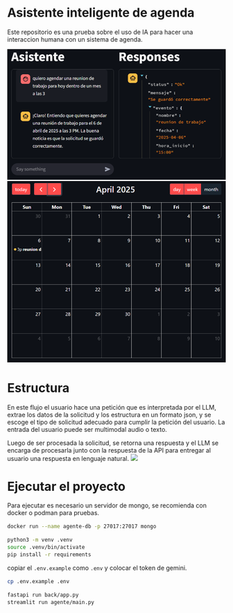 # Asistente inteligente de agenda

Este repositorio es una prueba sobre el uso de IA para hacer una interaccion humana con un sistema de agenda.

<img src="docs/chat.png"/>
<img src="docs/calendario.png"/>

# Estructura

En este flujo el usuario hace una petición que es interpretada por el LLM, extrae los datos de la solicitud y los estructura en un formato json, y se escoge el tipo de solicitud adecuado para cumplir la petición del usuario. La entrada del usuario puede ser multimodal audio o texto.

Luego de ser procesada la solicitud, se retorna una respuesta y el LLM se encarga de procesarla junto con la respuesta de la API para entregar al usuario una respuesta en lenguaje natural.
<img src="docs/Diagrama sin título.drawio.png"></img>

# Ejecutar el proyecto
Para ejecutar es necesario un servidor de mongo, se recomienda con docker o podman para pruebas.

```sh
docker run --name agente-db -p 27017:27017 mongo
```

```sh
python3 -m venv .venv
source .venv/bin/activate
pip install -r requirements
```

copiar el ``.env.example`` como ``.env`` y colocar el token de gemini.
```sh
cp .env.example .env
```

```sh
fastapi run back/app.py
streamlit run agente/main.py
```